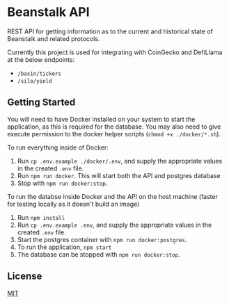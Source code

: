 # Beanstalk API

REST API for getting information as to the current and historical state of Beanstalk and related protocols.

Currently this project is used for integrating with CoinGecko and DefiLlama at the below endpoints:
- `/basin/tickers`
- `/silo/yield`

## Getting Started

You will need to have Docker installed on your system to start the application, as this is required for the database. You may also need to give execute permission to the docker helper scripts (`chmod +x ./docker/*.sh`).

To run everything inside of Docker:

1. Run `cp .env.example ./docker/.env`, and supply the appropriate values in the created `.env` file.
2. Run `npm run docker`. This will start both the API and postgres database
3. Stop with `npm run docker:stop`.

To run the databse inside Docker and the API on the host machine (faster for testing locally as it doesn't build an image)

1. Run `npm install`
2. Run `cp .env.example .env`, and supply the appropriate values in the created `.env` file.
3. Start the postgres container with `npm run docker:postgres`.
4. To run the application, `npm start`
5. The database can be stopped with `npm run docker:stop`.

## License

[MIT](https://github.com/BeanstalkFarms/Beanstalk/blob/master/LICENSE.txt)
